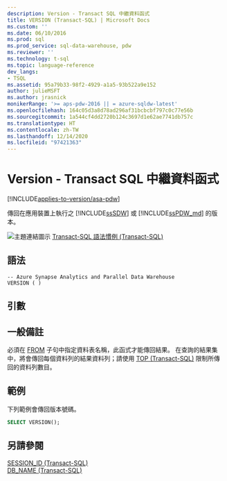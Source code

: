 ```yaml
---
description: Version - Transact SQL 中繼資料函式
title: VERSION (Transact-SQL) | Microsoft Docs
ms.custom: ''
ms.date: 06/10/2016
ms.prod: sql
ms.prod_service: sql-data-warehouse, pdw
ms.reviewer: ''
ms.technology: t-sql
ms.topic: language-reference
dev_langs:
- TSQL
ms.assetid: 95a79b33-98f2-4929-a1a5-93b522a9e152
author: julieMSFT
ms.author: jrasnick
monikerRange: '>= aps-pdw-2016 || = azure-sqldw-latest'
ms.openlocfilehash: 164c05d3a8d78ad296af31bcbcbf797c0c77e56b
ms.sourcegitcommit: 1a544cf4dd2720b124c3697d1e62ae7741db757c
ms.translationtype: HT
ms.contentlocale: zh-TW
ms.lasthandoff: 12/14/2020
ms.locfileid: "97421363"
---
```

# <a name="version---transact-sql-metadata-functions"></a>Version - Transact SQL 中繼資料函式
[!INCLUDE[applies-to-version/asa-pdw](../../includes/applies-to-version/asa-pdw.md)]

 傳回在應用裝置上執行之 [!INCLUDE[ssSDW](../../includes/sssdw-md.md)] 或 [!INCLUDE[ssPDW_md](../../includes/sspdw-md.md)] 的版本。  
  
![主題連結圖示](../../database-engine/configure-windows/media/topic-link.gif "主題連結圖示") [Transact-SQL 語法慣例 &#40;Transact-SQL&#41;](../../t-sql/language-elements/transact-sql-syntax-conventions-transact-sql.md)  
  
## <a name="syntax"></a>語法  
  
```syntaxsql
-- Azure Synapse Analytics and Parallel Data Warehouse  
VERSION ( )  
```  
  
## <a name="arguments"></a>引數  
  
## <a name="general-remarks"></a>一般備註  
必須在 [FROM](../../t-sql/queries/from-transact-sql.md) 子句中指定資料表名稱，此函式才能傳回結果。 在查詢的結果集中，將會傳回每個資料列的結果資料列；請使用 [TOP (Transact-SQL)](../../t-sql/queries/top-transact-sql.md) 限制所傳回的資料列數目。  
  
## <a name="examples"></a>範例  
下列範例會傳回版本號碼。  
  
```sql
SELECT VERSION();  
```  
  
## <a name="see-also"></a>另請參閱 
[SESSION_ID (Transact-SQL)](../../t-sql/functions/session-id-transact-sql.md)  
[DB_NAME &#40;Transact-SQL&#41;](../../t-sql/functions/db-name-transact-sql.md)  
  
  
